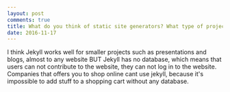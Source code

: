 ```yaml
---
layout: post
comments: true
title: What do you think of static site generators? What type of projects are they suitable for?
date: 2016-11-17
--- 
```

<div class="back">
<artical>

<p>I think Jekyll works well for smaller projects such as presentations and blogs, almost to any
 website BUT Jekyll has no database, which means that users can not contribute to the website,
  they can not log in to the website. Companies that offers you to shop online cant use jekyll,
 because it's impossible to add stuff to a shopping cart without any database. </p>


</artical>
</div>
